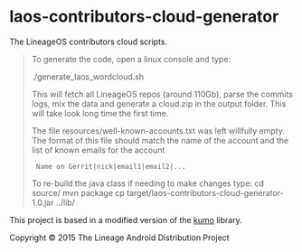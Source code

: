 laos-contributors-cloud-generator
========================

The LineageOS contributors cloud scripts.

> To generate the code, open a linux console and type:
> 
>    ./generate_laos_wordcloud.sh
> 
> This will fetch all LineageOS repos (around 110Gb), parse the commits
> logs, mix the data and generate a cloud.zip in the output
> folder. This will take look long time the first time.
> 
> The file resources/well-known-accounts.txt was left willfully empty. The
> format of this file should match the name of the account and the list
> of known emails for the account
>
>      Name on Gerrit|nick|email1|email2|...
>
> To re-build the java class if needing to make changes type:
>    cd source/
>    mvn package
>    cp target/laos-contributors-cloud-generator-1.0.jar ../lib/

This project is based in a modified version of the
[kumo](https://github.com/kennycason/kumo) library.

Copyright © 2015 The Lineage Android Distribution Project
